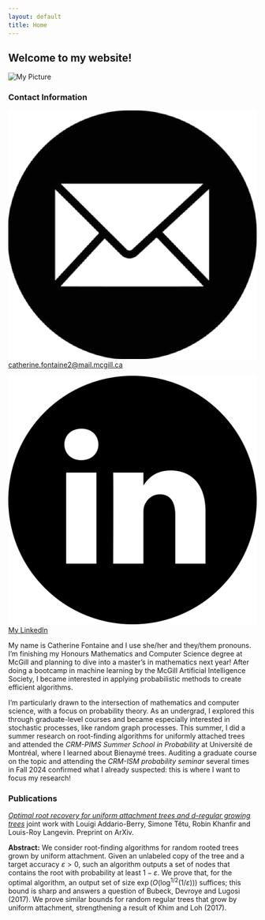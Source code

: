 ```yaml
---
layout: default
title: Home
---
```


## Welcome to my website! 

<div class="right-block">
  <img src="my_pic.heic" alt="My Picture" class="profile-pic">
  <h3>Contact Information</h3>
  <div class="contact-info">
    <p><img src="email-icon.png" alt="Email" class="contact-icon"> <a href="mailto:catherine.fontaine2@mail.mcgill.ca">catherine.fontaine2@mail.mcgill.ca</a></p>
    <p><img src="linkedin-icon.png" alt="LinkedIn" class="contact-icon"> <a href="https:/www.linkedin.com/in/catherine-f-236796206" target="_blank">My LinkedIn</a></p>
  </div>
</div>

My name is Catherine Fontaine and I use she/her and they/them pronouns. I’m finishing my Honours Mathematics and Computer Science degree at McGill and planning to dive into a master’s in mathematics next year! After doing a bootcamp in machine learning by the McGill Artificial Intelligence Society, I became interested in applying probabilistic methods to create efficient algorithms. 

I’m particularly drawn to the intersection of mathematics and computer science, with a focus on probability theory. As an undergrad, I explored this through graduate-level courses and became especially interested in stochastic processes, like random graph processes. This summer, I did a summer research on root-finding algorithms for uniformly attached trees and attended the *CRM-PIMS Summer School in Probability* at Université de Montréal, where I learned about Bienaymé trees. Auditing a graduate course on the topic and attending the *CRM-ISM probability seminar* several times in Fall 2024 confirmed what I already suspected: this is where I want to focus my research!

### Publications

[*Optimal root recovery for uniform attachment trees and d-regular growing trees*](https://arxiv.org/abs/2411.18614) joint work with Louigi Addario-Berry, Simone Têtu, Robin Khanfir and Louis-Roy Langevin. Preprint on ArXiv.

**Abstract:** We consider root-finding algorithms for random rooted trees grown by uniform attachment. Given an unlabeled copy of the tree and a target accuracy $\varepsilon > 0$, such an algorithm outputs a set of nodes that contains the root with probability at least $1−\varepsilon$. We prove that, for the optimal algorithm, an output set of size $\exp(O(\log^{1/2}(1/\varepsilon)))$ suffices; this bound is sharp and answers a question of Bubeck, Devroye and Lugosi (2017). We prove similar bounds for random regular trees that grow by uniform attachment, strengthening a result of Khim and Loh (2017).
